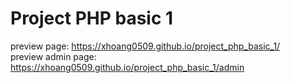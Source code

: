 # Project PHP basic 1

preview page: https://xhoang0509.github.io/project_php_basic_1/ <br>
preview admin page: https://xhoang0509.github.io/project_php_basic_1/admin
